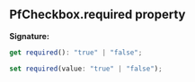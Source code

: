 ## PfCheckbox.required property

**Signature:**

```typescript
get required(): "true" | "false";

set required(value: "true" | "false");
```
